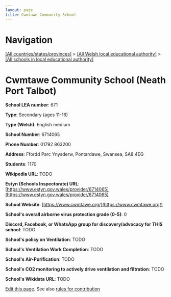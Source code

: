 ```yaml
---
layout: page
title: Cwmtawe Community School
---
```

# Navigation

[[All countries/states/provinces]](../../..) > [[All Welsh local educational authority]](../..) > [[All schools in local educational authority]](..)

# Cwmtawe Community School (Neath Port Talbot)

**School LEA number**: 671

**Type**: Secondary (ages 11-16)

**Type (Welsh)**: English medium

**School Number**: 6714065

**Phone Number**: 01792 863200

**Address**: Ffordd Parc Ynysderw, Pontardawe, Swansea, SA8 4EG

**Students**: 1170

**Wikipedia URL**: TODO

**Estyn (Schools Inspectorate) URL**: [https://www.estyn.gov.wales/provider/6714065](https://www.estyn.gov.wales/provider/6714065)

**School Website**: [https://www.cwmtawe.org/](https://www.cwmtawe.org/)

**School's overall airborne virus protection grade (0-5)**: 0

**Discord, Facebook, or WhatsApp group for discovery/advocacy for THIS school**: TODO

**School's policy on Ventilation**: TODO

**School's Ventilation Work Completion**: TODO

**School's Air-Purification**: TODO

**School's CO2 monitoring to actively drive ventilation and filtration**: TODO

**School's Wikidata URL**: TODO




[Edit this page](https://github.com/VentilationProject/Wales/edit/prif/./Neath_Port_Talbot/Cwmtawe_Community_School.md). See also [rules for contribution](../../../contribution-rules/)